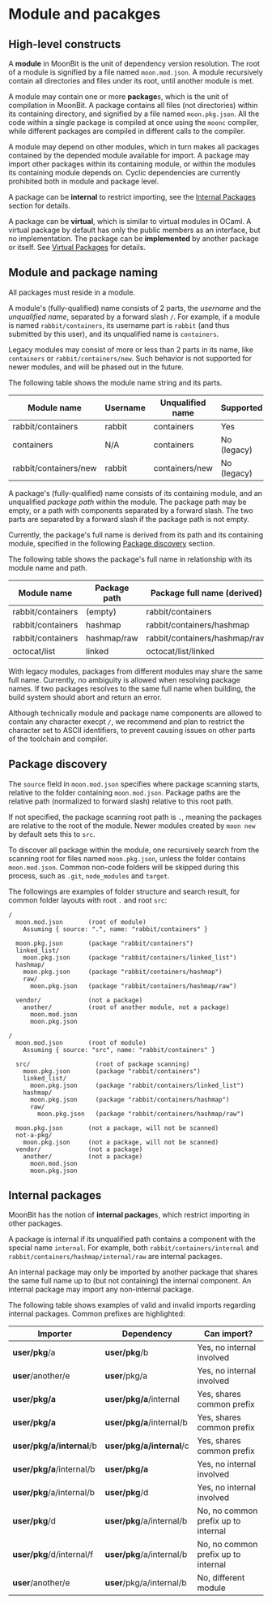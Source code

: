 # Module and pacakges

## High-level constructs

A **module** in MoonBit is the unit of dependency version resolution.
The root of a module is signified by a file named `moon.mod.json`.
A module recursively contain all directories and files under its root,
until another module is met.

A module may contain one or more **package**s,
which is the unit of compilation in MoonBit.
A package contains all files (not directories) within its containing directory,
and signified by a file named `moon.pkg.json`.
All the code within a single package is compiled at once using the `moonc` compiler,
while different packages are compiled in different calls to the compiler.

A module may depend on other modules,
which in turn makes all packages contained by the depended module available for import.
A package may import other packages within its containing module,
or within the modules its containing module depends on.
Cyclic dependencies are currently prohibited both in module and package level.

A package can be **internal** to restrict importing,
see the [Internal Packages](#internal-packages) section for details.

A package can be **virtual**,
which is similar to virtual modules in OCaml.
A virtual package by default has only the public members as an interface,
but no implementation.
The package can be **implemented** by another package or itself.
See [Virtual Packages](./virtual-pkg.md) for details.

## Module and package naming

All packages must reside in a module.

A module's (fully-qualified) name consists of 2 parts,
the _username_ and the _unqualified name_, separated by a forward slash `/`.
For example, if a module is named `rabbit/containers`,
its username part is `rabbit` (and thus submitted by this user),
and its unqualified name is `containers`.

Legacy modules may consist of more or less than 2 parts in its name,
like `containers` or `rabbit/containers/new`.
Such behavior is not supported for newer modules,
and will be phased out in the future.

The following table shows the module name string and its parts.

| Module name           | Username | Unqualified name | Supported   |
| --------------------- | -------- | ---------------- | ----------- |
| rabbit/containers     | rabbit   | containers       | Yes         |
| containers            | N/A      | containers       | No (legacy) |
| rabbit/containers/new | rabbit   | containers/new   | No (legacy) |

A package's (fully-qualified) name consists of its containing module,
and an unqualified _package path_ within the module.
The package path may be empty, or a path with components separated by a forward slash.
The two parts are separated by a forward slash if the package path is not empty.

Currently, the package's full name is derived from its path and its containing module,
specified in the following [Package discovery](#package-discovery) section.

The following table shows the package's full name in relationship with its module name and path.

| Module name       | Package path | Package full name (derived)   |
| ----------------- | ------------ | ----------------------------- |
| rabbit/containers | (empty)      | rabbit/containers             |
| rabbit/containers | hashmap      | rabbit/containers/hashmap     |
| rabbit/containers | hashmap/raw  | rabbit/containers/hashmap/raw |
| octocat/list      | linked       | octocat/list/linked           |

With legacy modules, packages from different modules may share the same full name.
Currently, no ambiguity is allowed when resolving package names.
If two packages resolves to the same full name when building,
the build system should abort and return an error.

Although technically module and package name components are allowed to contain any character execpt `/`,
we recommend and plan to restrict the character set to ASCII identifiers,
to prevent causing issues on other parts of the toolchain and compiler.

## Package discovery

The `source` field in `moon.mod.json` specifies where package scanning starts,
relative to the folder containing `moon.mod.json`.
Package paths are the relative path (normalized to forward slash) relative to this root path.

If not specified, the package scanning root path is `.`,
meaning the packages are relative to the root of the module.
Newer modules created by `moon new` by default sets this to `src`.

To discover all package within the module,
one recursively search from the scanning root for files named `moon.pkg.json`,
unless the folder contains `moon.mod.json`.
Common non-code folders will be skipped during this process,
such as `.git`, `node_modules` and `target`.

The followings are examples of folder structure and search result,
for common folder layouts with root `.` and root `src`:

```
/
  moon.mod.json       (root of module)
    Assuming { source: ".", name: "rabbit/containers" }

  moon.pkg.json       (package "rabbit/containers")
  linked_list/
    moon.pkg.json     (package "rabbit/containers/linked_list")
  hashmap/
    moon.pkg.json     (package "rabbit/containers/hashmap")
    raw/
      moon.pkg.json   (package "rabbit/containers/hashmap/raw")

  vendor/             (not a package)
    another/          (root of another module, not a package)
      moon.mod.json
      moon.pkg.json
```

```
/
  moon.mod.json       (root of module)
    Assuming { source: "src", name: "rabbit/containers" }

  src/                  (root of package scanning)
    moon.pkg.json       (package "rabbit/containers")
    linked_list/
      moon.pkg.json     (package "rabbit/containers/linked_list")
    hashmap/
      moon.pkg.json     (package "rabbit/containers/hashmap")
      raw/
        moon.pkg.json   (package "rabbit/containers/hashmap/raw")

  moon.pkg.json       (not a package, will not be scanned)
  not-a-pkg/
    moon.pkg.json     (not a package, will not be scanned)
  vendor/             (not a package)
    another/          (not a package)
      moon.mod.json
      moon.pkg.json
```

## Internal packages

MoonBit has the notion of **internal package**s,
which restrict importing in other packages.

A package is internal if its unqualified path contains a component with the special name `internal`.
For example, both `rabbit/containers/internal` and `rabbit/containers/hashmap/internal/raw`
are internal packages.

An internal package may only be imported by another package
that shares the same full name up to (but not containing) the internal component.
An internal package may import any non-internal package.

The following table shows examples of valid and invalid imports regarding internal packages.
Common prefixes are highlighted:

| Importer                  | Dependency                | Can import?                         |
| ------------------------- | ------------------------- | ----------------------------------- |
| **user/pkg**/a            | **user/pkg**/b            | Yes, no internal involved           |
| **user**/another/e        | **user**/pkg/a            | Yes, no internal involved           |
| **user/pkg/a**            | **user/pkg/a**/internal   | Yes, shares common prefix           |
| **user/pkg/a**            | **user/pkg/a**/internal/b | Yes, shares common prefix           |
| **user/pkg/a/internal**/b | **user/pkg/a/internal**/c | Yes, shares common prefix           |
| **user/pkg/a**/internal/b | **user/pkg/a**            | Yes, no internal involved           |
| **user/pkg**/a/internal/b | **user/pkg**/d            | Yes, no internal involved           |
| **user/pkg**/d            | **user/pkg**/a/internal/b | No, no common prefix up to internal |
| **user/pkg**/d/internal/f | **user/pkg**/a/internal/b | No, no common prefix up to internal |
| **user**/another/e        | **user**/pkg/a/internal/b | No, different module                |
